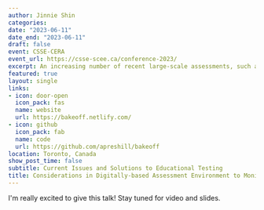 ```yaml
---
author: Jinnie Shin
categories:
date: "2023-06-11"
date_end: "2023-06-11"
draft: false
event: CSSE-CERA
event_url: https://csse-scee.ca/conference-2023/
excerpt: An increasing number of recent large-scale assessments, such as the Programme for International Assessment of Adult Competencies (PIAAC), have introduced more innovative test solutions with novel item formats to access problem-solving or collaborative problem-solving skills (e.g., Mullis et al. 2021). The process log data provides insights into the examinee’s behavior that are not easily disambiguated with the response data. The process log information uncovers more individualized and diagnostic evidence about the examinees’ latent abilities which enhances the reliability and validity evidence (Kroehne & Goldhammer, 2018) and identifies the examinees who are depicting anomalous behaviors (Lundgren & Eklöf, 2020). We combined multiple advanced computational methods, including social network analysis and deep neural networks models. Our framework also models the examinee’s task-engagement status for a more accurate representation of the performance and skill demonstration in the series of interactive tasks.
featured: true
layout: single
links:
- icon: door-open
  icon_pack: fas
  name: website
  url: https://bakeoff.netlify.com/
- icon: github
  icon_pack: fab
  name: code
  url: https://github.com/apreshill/bakeoff
location: Toronto, Canada 
show_post_time: false
subtitle: Current Issues and Solutions to Educational Testing
title: Considerations in Digitally-based Assessment Environment to Monitor Examinee’s Engagement and Learning Behaviours  
---
```


I'm really excited to give this talk! Stay tuned for video and slides.
